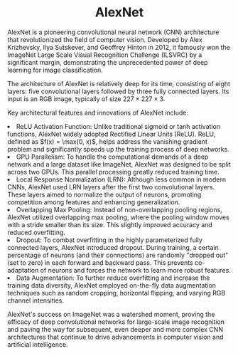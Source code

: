 
<center><h1> AlexNet </h1></center>

AlexNet is a pioneering convolutional neural network (CNN) architecture that revolutionized the field of computer vision. Developed by Alex Krizhevsky, Ilya Sutskever, and Geoffrey Hinton in 2012, it famously won the ImageNet Large Scale Visual Recognition Challenge (ILSVRC) by a significant margin, demonstrating the unprecedented power of deep learning for image classification.

The architecture of AlexNet is relatively deep for its time, consisting of eight layers: five convolutional layers followed by three fully connected layers. Its input is an RGB image, typically of size $227 \times 227 \times 3$.

Key architectural features and innovations of AlexNet include:


<li> ReLU Activation Function: Unlike traditional sigmoid or tanh activation functions, AlexNet widely adopted Rectified Linear Units (ReLU). ReLU, defined as $f(x) = \max(0, x)$, helps address the vanishing gradient problem and significantly speeds up the training process of deep networks.</li>

<li> GPU Parallelism: To handle the computational demands of a deep network and a large dataset like ImageNet, AlexNet was designed to be split across two GPUs. This parallel processing greatly reduced training time.</li>

<li>Local Response Normalization (LRN):</b> Although less common in modern CNNs, AlexNet used LRN layers after the first two convolutional layers. These layers aimed to normalize the output of neurons, promoting competition among features and enhancing generalization.</li>

<li>Overlapping Max Pooling:</b> Instead of non-overlapping pooling regions, AlexNet utilized overlapping max pooling, where the pooling window moves with a stride smaller than its size. This slightly improved accuracy and reduced overfitting.</li>

<li>Dropout:</b> To combat overfitting in the highly parameterized fully connected layers, AlexNet introduced dropout. During training, a certain percentage of neurons (and their connections) are randomly "dropped out" (set to zero) in each forward and backward pass. This prevents co-adaptation of neurons and forces the network to learn more robust features.</li>

<li>Data Augmentation:</b> To further reduce overfitting and increase the training data diversity, AlexNet employed on-the-fly data augmentation techniques such as random cropping, horizontal flipping, and varying RGB channel intensities.</li>

AlexNet's success on ImageNet was a watershed moment, proving the efficacy of deep convolutional networks for large-scale image recognition and paving the way for subsequent, even deeper and more complex CNN architectures that continue to drive advancements in computer vision and artificial intelligence.
